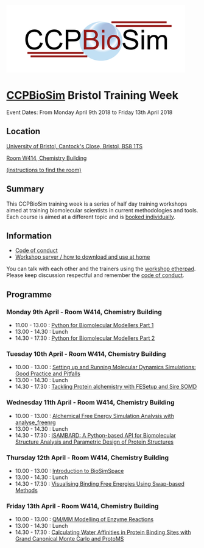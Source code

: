 ![CCPBioSim logo](../../images/ccpbiosim_logo.png)

# [CCPBioSim](https://ccpbiosim.ac.uk) Bristol Training Week

Event Dates: From Monday April 9th 2018 to Friday 13th April 2018

## Location

[University of Bristol, Cantock's Close, Bristol, BS8 1TS](https://goo.gl/maps/qF8VTFMuYRC2)

[Room W414, Chemistry Building](room.md)

[(instructions to find the room)](room.md)

## Summary

This CCPBioSim training week is a series of half day training workshops aimed 
at training biomolecular scientists in current methodologies and tools. Each 
course is aimed at a different topic and is [booked individually](http://www.cvent.com/d/9tqvyd). 

## Information

* [Code of conduct](https://ccpbiosim.github.io/workshop/events/bristol2018/conduct.html)
* [Workshop server / how to download and use at home](https://ccpbiosim.github.io/workshop/events/bristol2018/server.html)

You can talk with each other and the trainers using the 
<a href="https://etherpad.net/p/ccpbiosim_bristol18" target="_blank">workshop etherpad</a>. Please
keep discussion respectful and remember the [code of conduct](https://ccpbiosim.github.io/workshop/events/bristol2018/conduct.html).

## Programme

### Monday 9th April - Room W414, Chemistry Building

* 11.00 - 13.00 : [Python for Biomolecular Modellers Part 1](https://ccpbiosim.github.io/python_and_data)
* 13.00 - 14.30 : Lunch
* 14.30 - 17.30 : [Python for Biomolecular Modellers Part 2](https://ccpbiosim.github.io/python_and_data)

### Tuesday 10th April - Room W414, Chemistry Building

* 10.00 - 13.00 : [Setting up and Running Molecular Dynamics Simulations: Good Practice and Pitfalls](https://ccpbiosim.github.io/md_workshop)
* 13.00 - 14.30 : Lunch
* 14.30 - 17.30 : [Tackling Protein alchemistry with FESetup and Sire SOMD](https://ccpbiosim.github.io/fesetup_workshop)

### Wednesday 11th April - Room W414, Chemistry Building

* 10.00 - 13.00 : [Alchemical Free Energy Simulation Analysis with analyse_freenrg](https://ccpbiosim.github.io/fe_analysis)
* 13.00 - 14.30 : Lunch
* 14.30 - 17.30 : [ISAMBARD: A Python-based API for Biomolecular Structure Analysis and Parametric Design of Protein Structures](https://ccpbiosim.github.io/isambard_workshop)

### Thursday 12th April - Room W414, Chemistry Building

* 10.00 - 13.00 : [Introduction to BioSimSpace](https://ccpbiosim.github.io/biosimspace_workshop)
* 13.00 - 14.30 : Lunch
* 14.30 - 17.30 : [Visualising Binding Free Energies Using Swap-based Methods](https://ccpbiosim.github.io/xswaps)

### Friday 13th April - Room W414, Chemistry Building

* 10.00 - 13.00 : [QM/MM Modelling of Enzyme Reactions](https://ccpbiosim.github.io/qmmm_workshop)
* 13.00 - 14.30 : Lunch
* 14.30 - 17.30 : [Calculating Water Affinities in Protein Binding Sites with Grand Canonical Monte Carlo and ProtoMS](https://ccpbiosim.github.io/gcmc_protoms_workshop)

